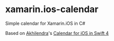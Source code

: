 # xamarin.ios-calendar
Simple calendar for Xamarin.iOS in C#

Based on [Akhilendra](https://github.com/Akhilendra)'s [Calendar for iOS in Swift 4](https://github.com/Akhilendra/calenderAppiOS)